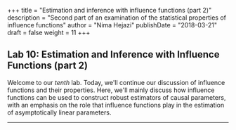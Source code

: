 +++
title = "Estimation and inference with influence functions (part 2)"
description = "Second part of an examination of the statistical properties of influence functions"
author = "Nima Hejazi"
publishDate = "2018-03-21"
draft = false
weight = 11
+++

## Lab 10: Estimation and Inference with Influence Functions (part 2)

Welcome to our _tenth_ lab. Today, we'll continue our discussion of influence
functions and their properties. Here, we'll mainly discuss how influence
functions can be used to construct robust estimators of causal parameters, with
an emphasis on the role that influence functions play in the estimation of
asymptotically linear parameters.

---
